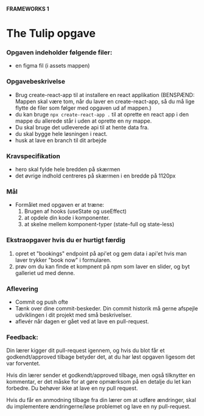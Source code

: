 **FRAMEWORKS 1**

# The Tulip opgave
### **Opgaven indeholder følgende filer:**
- en figma fil (i assets mappen)

### **Opgavebeskrivelse**
- Brug create-react-app til at installere en react applikation
  (BENSPÆND: Mappen skal være tom, når du laver en create-react-app, så du må lige flytte de filer som følger med opgaven ud af mappen.)
- du kan bruge `npx create-react-app .` til at oprette en react app i den mappe du allerede står i uden at oprette en ny mappe.
- Du skal bruge det udleverede api til at hente data fra.
- du skal bygge hele løsningen i react.
- husk at lave en branch til dit arbejde

### **Kravspecifikation**
- hero skal fylde hele bredden på skærmen
- det øvrige indhold centreres på skærmen i en bredde på 1120px

### **Mål**
- Formålet med opgaven er at træne:
  1. Brugen af hooks (useState og useEffect)
  2. at opdele din kode i komponenter.
  3. at skelne mellem komponent-typer (state-full og state-less)
  
### **Ekstraopgaver hvis du er hurtigt færdig**
  1. opret et "bookings" endpoint på api'et og gem data i api'et hvis man laver trykker "book now" i formularen.
  2. prøv om du kan finde et kompnent på npm som laver en slider, og byt galleriet ud med denne.

### **Aflevering**
- Commit og push ofte
- Tænk over dine commit-beskeder. Din commit historik må gerne afspejle udviklingen i dit projekt med små beskrivelser. 
- aflevér når dagen er gået ved at lave en pull-request.


### **Feedback**: 
Din lærer kigger dit pull-request igennem, og hvis du blot får et godkendt/approved tilbage betyder det, at du har løst opgaven ligesom det var forventet. 

Hvis din lærer sender et godkendt/approved tilbage, men også tilknytter en kommentar, er det måske for at gøre opmærksom på en detalje du let kan forbedre. Du behøver ikke at lave en ny pull request.

Hvis du får en anmodning tilbage fra din lærer om at udføre ændringer, skal du implementere ændringerne/løse problemet og lave en ny pull-request. 
